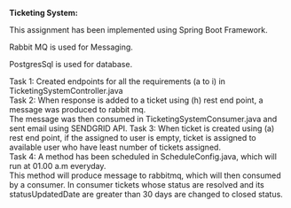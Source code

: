 **Ticketing System:**

This assignment has been implemented using Spring Boot Framework.  

Rabbit MQ is used for Messaging.  

PostgresSql is used for database.

Task 1: Created endpoints for all the requirements (a to i) in TicketingSystemController.java  
Task 2: When response is added to a ticket using (h) rest end point, a message was produced to rabbit mq.   
        The message was then consumed in TicketingSystemConsumer.java and sent email using SENDGRID API.
Task 3: When ticket is created using (a) rest end point, if the assigned to user is empty, ticket is assigned to available user who have least number of tickets assigned.  
Task 4: A method has been scheduled in ScheduleConfig.java, which will run at 01.00 a.m everyday.  
        This method will produce message to rabbitmq, which will then consumed by a consumer.
        In consumer tickets whose status are resolved and its statusUpdatedDate are greater than 30 days are changed to closed status.


